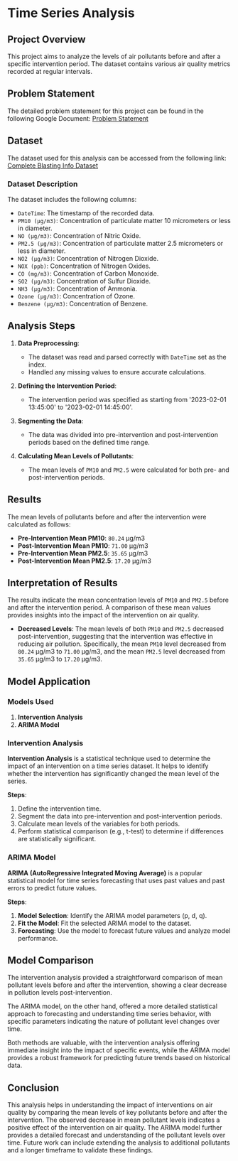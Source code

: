 # Time Series Analysis 

## Project Overview

This project aims to analyze the levels of air pollutants before and after a specific intervention period. The dataset contains various air quality metrics recorded at regular intervals.

## Problem Statement

The detailed problem statement for this project can be found in the following Google Document:
[Problem Statement](https://docs.google.com/document/d/1AZUVKoSruMhK3jN-uLD4ZJ-eHcOSqr9W0FWvytr3bfA/edit)

## Dataset

The dataset used for this analysis can be accessed from the following link:
[Complete Blasting Info Dataset](https://github.com/FuTSA23/time-series-analysis-datasets/raw/main/Complete_Blasting_info%20(1).csv)

### Dataset Description

The dataset includes the following columns:
- `DateTime`: The timestamp of the recorded data.
- `PM10 (µg/m3)`: Concentration of particulate matter 10 micrometers or less in diameter.
- `NO (µg/m3)`: Concentration of Nitric Oxide.
- `PM2.5 (µg/m3)`: Concentration of particulate matter 2.5 micrometers or less in diameter.
- `NO2 (µg/m3)`: Concentration of Nitrogen Dioxide.
- `NOX (ppb)`: Concentration of Nitrogen Oxides.
- `CO (mg/m3)`: Concentration of Carbon Monoxide.
- `SO2 (µg/m3)`: Concentration of Sulfur Dioxide.
- `NH3 (µg/m3)`: Concentration of Ammonia.
- `Ozone (µg/m3)`: Concentration of Ozone.
- `Benzene (µg/m3)`: Concentration of Benzene.

## Analysis Steps

1. **Data Preprocessing**:
   - The dataset was read and parsed correctly with `DateTime` set as the index.
   - Handled any missing values to ensure accurate calculations.

2. **Defining the Intervention Period**:
   - The intervention period was specified as starting from '2023-02-01 13:45:00' to '2023-02-01 14:45:00'.

3. **Segmenting the Data**:
   - The data was divided into pre-intervention and post-intervention periods based on the defined time range.

4. **Calculating Mean Levels of Pollutants**:
   - The mean levels of `PM10` and `PM2.5` were calculated for both pre- and post-intervention periods.

## Results

The mean levels of pollutants before and after the intervention were calculated as follows:

- **Pre-Intervention Mean PM10**: `80.24` µg/m3
- **Post-Intervention Mean PM10**: `71.00` µg/m3
- **Pre-Intervention Mean PM2.5**: `35.65` µg/m3
- **Post-Intervention Mean PM2.5**: `17.20` µg/m3

## Interpretation of Results

The results indicate the mean concentration levels of `PM10` and `PM2.5` before and after the intervention period. A comparison of these mean values provides insights into the impact of the intervention on air quality.

- **Decreased Levels**: The mean levels of both `PM10` and `PM2.5` decreased post-intervention, suggesting that the intervention was effective in reducing air pollution. Specifically, the mean `PM10` level decreased from `80.24` µg/m3 to `71.00` µg/m3, and the mean `PM2.5` level decreased from `35.65` µg/m3 to `17.20` µg/m3.

## Model Application

### Models Used

1. **Intervention Analysis**
2. **ARIMA Model**

### Intervention Analysis

**Intervention Analysis** is a statistical technique used to determine the impact of an intervention on a time series dataset. It helps to identify whether the intervention has significantly changed the mean level of the series.

**Steps**:
1. Define the intervention time.
2. Segment the data into pre-intervention and post-intervention periods.
3. Calculate mean levels of the variables for both periods.
4. Perform statistical comparison (e.g., t-test) to determine if differences are statistically significant.

### ARIMA Model

**ARIMA (AutoRegressive Integrated Moving Average)** is a popular statistical model for time series forecasting that uses past values and past errors to predict future values.

**Steps**:
1. **Model Selection**: Identify the ARIMA model parameters (p, d, q).
2. **Fit the Model**: Fit the selected ARIMA model to the dataset.
3. **Forecasting**: Use the model to forecast future values and analyze model performance.

## Model Comparison

The intervention analysis provided a straightforward comparison of mean pollutant levels before and after the intervention, showing a clear decrease in pollution levels post-intervention. 

The ARIMA model, on the other hand, offered a more detailed statistical approach to forecasting and understanding time series behavior, with specific parameters indicating the nature of pollutant level changes over time.

Both methods are valuable, with the intervention analysis offering immediate insight into the impact of specific events, while the ARIMA model provides a robust framework for predicting future trends based on historical data.

## Conclusion

This analysis helps in understanding the impact of interventions on air quality by comparing the mean levels of key pollutants before and after the intervention. The observed decrease in mean pollutant levels indicates a positive effect of the intervention on air quality. The ARIMA model further provides a detailed forecast and understanding of the pollutant levels over time. Future work can include extending the analysis to additional pollutants and a longer timeframe to validate these findings.

